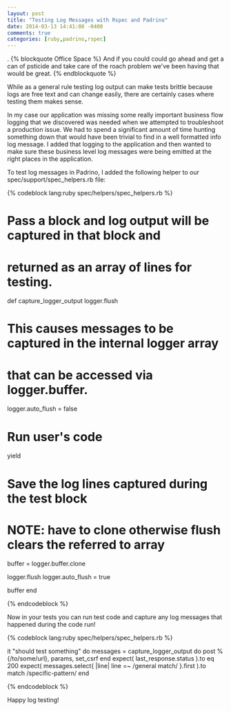 ```yaml
---
layout: post
title: "Testing Log Messages with Rspec and Padrino"
date: 2014-03-13 14:41:08 -0400
comments: true
categories: [ruby,padrino,rspec]
---
```

.
{% blockquote Office Space %}
And if you could could go ahead and get a can of psticide and take care 
of the roach problem we've been having that would be great.
{% endblockquote %}

While as a general rule testing log output can make tests brittle
because logs are free text and can change easily, there are certainly
cases where testing them makes sense.

In my case our application was missing some really important business
flow logging that we discovered was needed when we attempted to
troubleshoot a production issue. We had to spend a significant amount of
time hunting something down that would have been trivial to find in a
well formatted info log message. I added that logging to the
application and then wanted to make sure these business level log messages
were being emitted at the right places in the application.

To test log messages in Padrino, I added the following helper to our
spec/support/spec_helpers.rb file:

{% codeblock lang:ruby spec/helpers/spec_helpers.rb %}

# Pass a block and log output will be captured in that block and
# returned as an array of lines for testing.
def capture_logger_output
  logger.flush
  # This causes messages to be captured in the internal logger array
  # that can be accessed via logger.buffer.
  logger.auto_flush = false

  # Run user's code
  yield

  # Save the log lines captured during the test block
  # NOTE: have to clone otherwise flush clears the referred to array
  buffer = logger.buffer.clone

  logger.flush
  logger.auto_flush = true

  buffer
end

{% endcodeblock %}

Now in your tests you can run test code and capture any log messages that
happened during the code run!

{% codeblock lang:ruby spec/helpers/spec_helpers.rb %}

it "should test something" do
  messages = capture_logger_output do
    post %{/to/some/url}, params, set_csrf
  end
  expect( last_response.status ).to eq 200
  expect( messages.select{ |line| line =~ /general match/ }.first ).to match /specific-pattern/
end

{% endcodeblock %}

Happy log testing!

